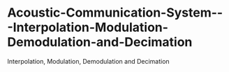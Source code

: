# Acoustic-Communication-System---Interpolation-Modulation-Demodulation-and-Decimation
Interpolation, Modulation, Demodulation and Decimation
